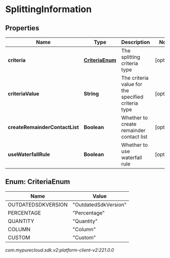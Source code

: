 # SplittingInformation


## Properties

| Name | Type | Description | Notes |
| ------------ | ------------- | ------------- | ------------- |
| **criteria** | [**CriteriaEnum**](#Enum--CriteriaEnum) | The splitting criteria type |  [optional] |
| **criteriaValue** | **String** | The criteria value for the specified criteria type |  [optional] |
| **createRemainderContactList** | **Boolean** | Whether to create remainder contact list |  [optional] |
| **useWaterfallRule** | **Boolean** | Whether to use waterfall rule |  [optional] |


## Enum: CriteriaEnum

| Name | Value |
| ---- | ----- |
| OUTDATEDSDKVERSION | &quot;OutdatedSdkVersion&quot; | 
| PERCENTAGE | &quot;Percentage&quot; | 
| QUANTITY | &quot;Quantity&quot; | 
| COLUMN | &quot;Column&quot; | 
| CUSTOM | &quot;Custom&quot; | 




_com.mypurecloud.sdk.v2:platform-client-v2:221.0.0_
